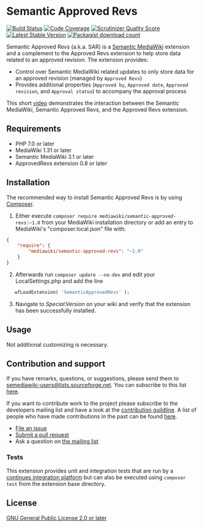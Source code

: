 # Semantic Approved Revs
[![Build Status](https://travis-ci.org/SemanticMediaWiki/SemanticApprovedRevs.svg?branch=master)](https://travis-ci.org/SemanticMediaWiki/SemanticApprovedRevs)
[![Code Coverage](https://scrutinizer-ci.com/g/SemanticMediaWiki/SemanticApprovedRevs/badges/coverage.png?s=c5563fd91abeb49b37a6ef999198530b6796dd3c)](https://scrutinizer-ci.com/g/SemanticMediaWiki/SemanticApprovedRevs/)
[![Scrutinizer Quality Score](https://scrutinizer-ci.com/g/SemanticMediaWiki/SemanticApprovedRevs/badges/quality-score.png?s=9cc8ce493f63f5c2c22db71b2061b4b8c21f43ba)](https://scrutinizer-ci.com/g/SemanticMediaWiki/SemanticApprovedRevs/)
[![Latest Stable Version](https://poser.pugx.org/mediawiki/semantic-approved-revs/version.png)](https://packagist.org/packages/mediawiki/semantic-approved-revs)
[![Packagist download count](https://poser.pugx.org/mediawiki/semantic-approved-revs/d/total.png)](https://packagist.org/packages/mediawiki/semantic-approved-revs)

Semantic Approved Revs (a.k.a. SAR) is a [Semantic MediaWiki][smw] extension and a complement to the Approved Revs extension to help store data related to an approved revision. The extension provides:

- Control over Semantic MediaWiki related updates to only store data for an approved revision (managed by `Approved Revs`)
- Provides additional properties (`Approved by`, `Approved date`, `Approved revision`, and `Approval status`) to accompany the approval process

This short [video](https://youtu.be/cl9XmzKQ2Ec) demonstrates the interaction between the Semantic MediaWiki, Semantic Approved Revs, and the Approved Revs extension.

## Requirements

- PHP 7.0 or later
- MediaWiki 1.31 or later
- Semantic MediaWiki 3.1 or later
- ApprovedRevs extension 0.8 or later

## Installation

The recommended way to install Semantic Approved Revs is by using [Composer][composer].

1. Either execute `composer require mediawiki/semantic-approved-revs:~1.0` from your MediaWiki installation directory or add an entry to MediaWiki's "composer.local.json" file with:
```json
{
	"require": {
		"mediawiki/semantic-approved-revs": "~1.0"
	}
}
```
2. Afterwards run `composer update --no-dev` and edit your LocalSettings.php and add the line
```php
   wfLoadExtension( 'SemanticApprovedRevs' );
```
3. Navigate to _Special:Version_ on your wiki and verify that the extension   has been successfully installed.

## Usage

Not additional customizing is necessary.

## Contribution and support

If you have remarks, questions, or suggestions, please send them to semediawiki-users@lists.sourceforge.net. You can subscribe to this list [here](http://sourceforge.net/mailarchive/forum.php?forum_name=semediawiki-user).

If you want to contribute work to the project please subscribe to the
developers mailing list and have a look at the [contribution guildline](/CONTRIBUTING.md). A list of people who have made contributions in the past can be found [here][contributors].

* [File an issue](https://github.com/SemanticMediaWiki/SemanticApprovedRevs/issues)
* [Submit a pull request](https://github.com/SemanticMediaWiki/SemanticApprovedRevs/pulls)
* Ask a question on [the mailing list](https://semantic-mediawiki.org/wiki/Mailing_list)

### Tests

This extension provides unit and integration tests that are run by a [continues integration platform][travis]
but can also be executed using `composer test` from the extension base directory.

## License

[GNU General Public License 2.0 or later][licence]

[composer]: https://getcomposer.org/
[licence]: https://www.gnu.org/copyleft/gpl.html
[mwcomposer]: https://www.mediawiki.org/wiki/Composer
[smw]: https://www.semantic-mediawiki.org/wiki/Semantic_MediaWiki
[travis]: https://travis-ci.org/SemanticMediaWiki/SemanticApprovedRevs
[mw-testing]: https://www.mediawiki.org/wiki/Manual:PHP_unit_testing
[mw-update]: https://www.mediawiki.org/wiki/Manual:Update.php
[mw-localsettings]: https://www.mediawiki.org/wiki/Localsettings
[contributors]: https://github.com/SemanticMediaWiki/SemanticApprovedRevs/graphs/contributors
[semver]: http://semver.org/
